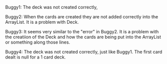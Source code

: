 Buggy1: The deck was not created correctly, 

Buggy2: When the cards are created they are not added correctly into the ArrayList. It is a problem with Deck. 

Buggy3: It seems very similar to the "error" in Buggy2. It is a problem with the creatiion of the Deck and how the cards are being put into the ArrayList or something along those lines. 

Buggy4: The deck was not created correctly, just like Buggy1. The first card dealt is null for a 1 card deck. 